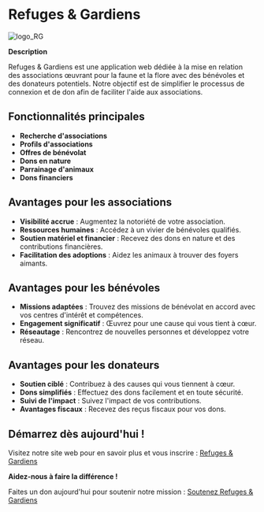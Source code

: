 # Refuges & Gardiens

![logo_RG](https://github.com/zaobr/Refuges-Gardiens/assets/88708725/4b9035d8-aeea-4da5-8d14-7fc39f4ac2c3)

**Description**

Refuges & Gardiens est une application web dédiée à la mise en relation des associations œuvrant pour la faune et la flore avec des bénévoles et des donateurs potentiels. Notre objectif est de simplifier le processus de connexion et de don afin de faciliter l'aide aux associations.

## Fonctionnalités principales

- **Recherche d'associations**
- **Profils d'associations**
- **Offres de bénévolat**
- **Dons en nature**
- **Parrainage d'animaux**
- **Dons financiers**

## Avantages pour les associations

- **Visibilité accrue** : Augmentez la notoriété de votre association.
- **Ressources humaines** : Accédez à un vivier de bénévoles qualifiés.
- **Soutien matériel et financier** : Recevez des dons en nature et des contributions financières.
- **Facilitation des adoptions** : Aidez les animaux à trouver des foyers aimants.

## Avantages pour les bénévoles

- **Missions adaptées** : Trouvez des missions de bénévolat en accord avec vos centres d'intérêt et compétences.
- **Engagement significatif** : Œuvrez pour une cause qui vous tient à cœur.
- **Réseautage** : Rencontrez de nouvelles personnes et développez votre réseau.

## Avantages pour les donateurs

- **Soutien ciblé** : Contribuez à des causes qui vous tiennent à cœur.
- **Dons simplifiés** : Effectuez des dons facilement et en toute sécurité.
- **Suivi de l'impact** : Suivez l'impact de vos contributions.
- **Avantages fiscaux** : Recevez des reçus fiscaux pour vos dons.

## Démarrez dès aujourd'hui !

Visitez notre site web pour en savoir plus et vous inscrire : [Refuges & Gardiens](https://refuges-gardiens.vercel.app/)

**Aidez-nous à faire la différence !**

Faites un don aujourd'hui pour soutenir notre mission : [Soutenez Refuges & Gardiens](https://refuges-gardiens.vercel.app/)
